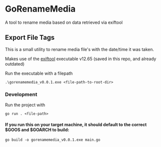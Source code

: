 # GoRenameMedia
A tool to rename media based on data retrieved via exiftool

## Export File Tags

This is a small utility to rename media file's with the date/time it was taken. 

Makes use of the [exiftool](https://exiftool.org) executable v12.65 (saved in this repo, and already outdated)

Run the executable with a filepath
```
.\gorenamemedia_v0.0.1.exe <file-path-to-root-dir>
```

### Development

Run the project with
```
go run . <file-path>
```

#### If you run this on your target machine, it should default to the correct $GOOS and $GOARCH to build:
```
go build -o gorenamemedia_v0.0.1.exe main.go
```
